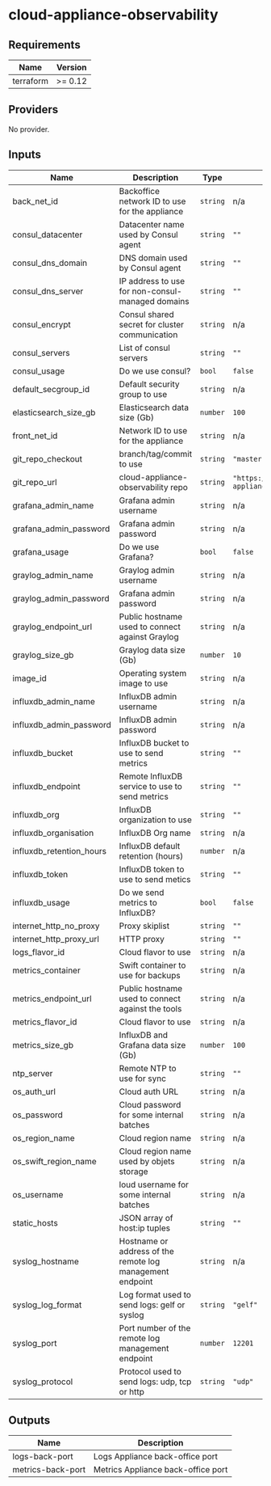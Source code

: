 # cloud-appliance-observability

<!-- BEGINNING OF PRE-COMMIT-TERRAFORM DOCS HOOK -->
## Requirements

| Name | Version |
|------|---------|
| terraform | >= 0.12 |

## Providers

No provider.

## Inputs

| Name | Description | Type | Default | Required |
|------|-------------|------|---------|:--------:|
| back\_net\_id | Backoffice network ID to use for the appliance | `string` | n/a | yes |
| consul\_datacenter | Datacenter name used by Consul agent | `string` | `""` | no |
| consul\_dns\_domain | DNS domain used by Consul agent | `string` | `""` | no |
| consul\_dns\_server | IP address to use for non-consul-managed domains | `string` | `""` | no |
| consul\_encrypt | Consul shared secret for cluster communication | `string` | n/a | yes |
| consul\_servers | List of consul servers | `string` | `""` | no |
| consul\_usage | Do we use consul? | `bool` | `false` | no |
| default\_secgroup\_id | Default security group to use | `string` | n/a | yes |
| elasticsearch\_size\_gb | Elasticsearch data size (Gb) | `number` | `100` | no |
| front\_net\_id | Network ID to use for the appliance | `string` | n/a | yes |
| git\_repo\_checkout | branch/tag/commit to use | `string` | `"master"` | no |
| git\_repo\_url | cloud-appliance-observability repo | `string` | `"https://github.com/139bercy/cloud-appliance-observability"` | no |
| grafana\_admin\_name | Grafana admin username | `string` | n/a | yes |
| grafana\_admin\_password | Grafana admin password | `string` | n/a | yes |
| grafana\_usage | Do we use Grafana? | `bool` | `false` | no |
| graylog\_admin\_name | Graylog admin username | `string` | n/a | yes |
| graylog\_admin\_password | Grafana admin password | `string` | n/a | yes |
| graylog\_endpoint\_url | Public hostname used to connect against Graylog | `string` | n/a | yes |
| graylog\_size\_gb | Graylog data size (Gb) | `number` | `10` | no |
| image\_id | Operating system image to use | `string` | n/a | yes |
| influxdb\_admin\_name | InfluxDB admin username | `string` | n/a | yes |
| influxdb\_admin\_password | InfluxDB admin password | `string` | n/a | yes |
| influxdb\_bucket | InfluxDB bucket to use to send metrics | `string` | `""` | no |
| influxdb\_endpoint | Remote InfluxDB service to use to send metrics | `string` | `""` | no |
| influxdb\_org | InfluxDB organization to use | `string` | `""` | no |
| influxdb\_organisation | InfluxDB Org name | `string` | n/a | yes |
| influxdb\_retention\_hours | InfluxDB default retention (hours) | `number` | n/a | yes |
| influxdb\_token | InfluxDB token to use to send metics | `string` | `""` | no |
| influxdb\_usage | Do we send metrics to InfluxDB? | `bool` | `false` | no |
| internet\_http\_no\_proxy | Proxy skiplist | `string` | `""` | no |
| internet\_http\_proxy\_url | HTTP proxy | `string` | `""` | no |
| logs\_flavor\_id | Cloud flavor to use | `string` | n/a | yes |
| metrics\_container | Swift container to use for backups | `string` | n/a | yes |
| metrics\_endpoint\_url | Public hostname used to connect against the tools | `string` | n/a | yes |
| metrics\_flavor\_id | Cloud flavor to use | `string` | n/a | yes |
| metrics\_size\_gb | InfluxDB and Grafana data size (Gb) | `number` | `100` | no |
| ntp\_server | Remote NTP to use for sync | `string` | `""` | no |
| os\_auth\_url | Cloud auth URL | `string` | n/a | yes |
| os\_password | Cloud password for some internal batches | `string` | n/a | yes |
| os\_region\_name | Cloud region name | `string` | n/a | yes |
| os\_swift\_region\_name | Cloud region name used by objets storage | `string` | n/a | yes |
| os\_username | loud username for some internal batches | `string` | n/a | yes |
| static\_hosts | JSON array of host:ip tuples | `string` | `""` | no |
| syslog\_hostname | Hostname or address of the remote log management endpoint | `string` | n/a | yes |
| syslog\_log\_format | Log format used to send logs: gelf or syslog | `string` | `"gelf"` | no |
| syslog\_port | Port number of the remote log management endpoint | `number` | `12201` | no |
| syslog\_protocol | Protocol used to send logs: udp, tcp or http | `string` | `"udp"` | no |

## Outputs

| Name | Description |
|------|-------------|
| logs-back-port | Logs Appliance back-office port |
| metrics-back-port | Metrics Appliance back-office port |

<!-- END OF PRE-COMMIT-TERRAFORM DOCS HOOK -->

